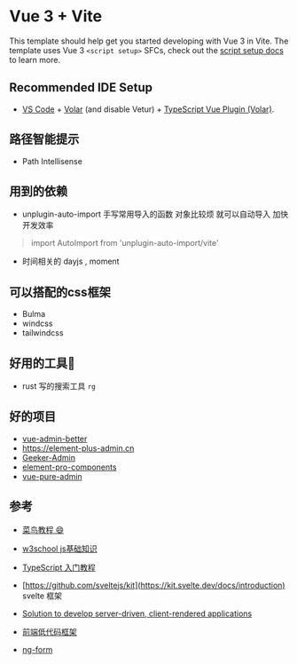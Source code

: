 # Vue 3 + Vite

This template should help get you started developing with Vue 3 in Vite. The template uses Vue 3 `<script setup>` SFCs, check out the [script setup docs](https://v3.vuejs.org/api/sfc-script-setup.html#sfc-script-setup) to learn more.

## Recommended IDE Setup

- [VS Code](https://code.visualstudio.com/) + [Volar](https://marketplace.visualstudio.com/items?itemName=Vue.volar) (and disable Vetur) + [TypeScript Vue Plugin (Volar)](https://marketplace.visualstudio.com/items?itemName=Vue.vscode-typescript-vue-plugin).


## 路径智能提示

- Path Intellisense


## 用到的依赖
- unplugin-auto-import
手写常用导入的函数 对象比较烦 就可以自动导入 加快开发效率
> import AutoImport from 'unplugin-auto-import/vite'

- 时间相关的 dayjs , moment 

## 可以搭配的css框架
- Bulma
- windcss
- tailwindcss

## 好用的工具🔧
- rust 写的搜索工具 ``rg``

## 好的项目
- [vue-admin-better](https://github.com/chuzhixin/vue-admin-better)
- https://element-plus-admin.cn
- [Geeker-Admin ](https://github.com/HalseySpicy/Geeker-Admin/tree/master/src)
- [ element-pro-components](https://github.com/tolking/element-pro-components)
- [vue-pure-admin]()
## 参考
- [菜鸟教程 😄](https://www.runoob.com/js/js-class-intro.html)
- [w3school js基础知识](https://www.w3school.com.cn/jsref/jsref_obj_array.asp)
- [ TypeScript 入门教程 ](https://github.com/xcatliu/typescript-tutorial)


- [https://github.com/sveltejs/kit](https://kit.svelte.dev/docs/introduction)
svelte 框架
- [Solution to develop server-driven, client-rendered applications ](https://github.com/hybridly/hybridly)

- [前端低代码框架](https://github.com/baidu/amis)
- [ng-form](...)


